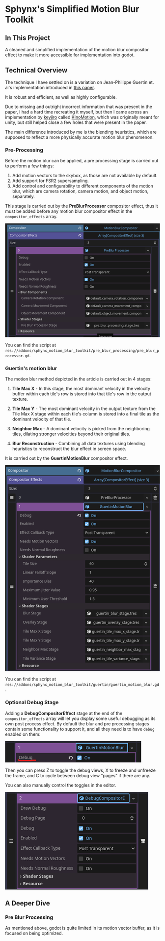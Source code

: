 Sphynx's Simplified Motion Blur Toolkit
=====================================

In This Project
---------------

A cleaned and simplified implementation of the motion blur compositor effect to make it more accessible for implementation into godot.

Technical Overview
------------------



The technique I have settled on is a variation on Jean-Philippe Guertin et. al's implementation introduced in [this paper](https://research.nvidia.com/sites/default/files/pubs/2013-11_A-Fast-and/Guertin2013MotionBlur-small.pdf). 

It is robust and efficient, as well as highly configurable.

Due to missing and outright incorrect information that was present in the paper, I had a hard time recreating it myself, but then I came across an implementation by [keyjiro](https://github.com/keijiro/KinoMotion/commits?author=keijiro) called [KinoMotion](https://github.com/keijiro/KinoMotion), which was originally meant for unity, but still helped close a few holes that were present in the paper.

The main difference introduced by me is the blending heuristics, which are supposed to reflect a more physically accurate motion blur phenomenon. 

### Pre-Processing

Before the motion blur can be applied, a pre processing stage is carried out to perform a few things:

1. Add motion vectors to the skybox, as those are not available by default.
2. Add support for FSR2 supersampling. 
3. Add control and configurability to different components of the motion blur, which are camera rotation, camera motion, and object motion, separately.

This stage is carried out by the **PreBlurProcessor** compositor effect, thus it must be added before any motion blur compositor effect in the `compositor_effects` array.

![alt text](readme-assets/pre-blur-processor.png)

You can find the script at `res://addons/sphynx_motion_blur_toolkit/pre_blur_processing/pre_blur_processor.gd`.

### Guertin's motion blur

The motion blur method depicted in the article is carried out in 4 stages:

1. **Tile Max X** - In this stage, the most dominant velocity in the velocity buffer within each tile's row is stored into that tile's row in the output texture.

2. **Tile Max Y** - The most dominant velocity in the output texture from the Tile Max X stage within each tile's column is stored into a final tile as the dominant velocity of that tile.

3. **Neighbor Max** - A dominant velocity is picked from the neighboring tiles, dilating stronger velocities beyond their original tiles.

4. **Blur Reconstruction** - Combining all data textures using blending heuristics to reconstruct the blur effect in screen space.

It is carried out by the **GuertinMotionBlur** compositor effect.

![alt text](readme-assets/guertin-motion-blur.png)

You can find the script at `res://addons/sphynx_motion_blur_toolkit/guertin/guertin_motion_blur.gd`.

### Optional Debug Stage

Adding a **DebugCompositorEffect** stage at the end of the `compositor_effects` array will let you display some useful debugging as its own post process effect. By default the blur and pre processing stages contain some functionality to support it, and all they need is to have `debug` enabled on them:

![alt text](readme-assets/enable-debug.png)

Then you can press Z to toggle the debug views, X to freeze and unfreeze the frame, and C to cycle between debug view "pages" if there are any.

You can also manually control the toggles in the editor.

![alt text](readme-assets/debug-compositor-effect.png)


A Deeper Dive
-------------

### Pre Blur Processing

As mentioned above, godot is quite limited in its motion vector buffer, as it is focused on being optimized.

